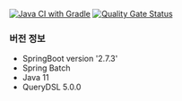 [![Java CI with Gradle](https://github.com/Torres-09/Hwan-community/actions/workflows/gradle.yml/badge.svg)](https://github.com/Torres-09/Hwan-community/actions/workflows/gradle.yml)
[![Quality Gate Status](https://sonarcloud.io/api/project_badges/measure?project=Torres-09_Hwan-community&metric=alert_status)](https://sonarcloud.io/summary/new_code?id=Torres-09_Hwan-community)

### 버전 정보
- SpringBoot version '2.7.3'
- Spring Batch
- Java 11
- QueryDSL 5.0.0
